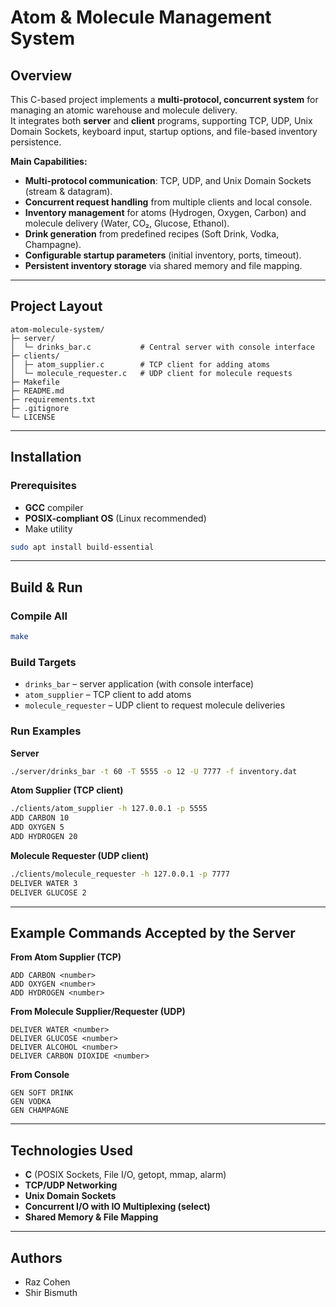# Atom & Molecule Management System

## Overview
This C-based project implements a **multi-protocol, concurrent system** for managing an atomic warehouse and molecule delivery.  
It integrates both **server** and **client** programs, supporting TCP, UDP, Unix Domain Sockets, keyboard input, startup options, and file-based inventory persistence.

**Main Capabilities:**
- **Multi-protocol communication**: TCP, UDP, and Unix Domain Sockets (stream & datagram).  
- **Concurrent request handling** from multiple clients and local console.  
- **Inventory management** for atoms (Hydrogen, Oxygen, Carbon) and molecule delivery (Water, CO₂, Glucose, Ethanol).  
- **Drink generation** from predefined recipes (Soft Drink, Vodka, Champagne).  
- **Configurable startup parameters** (initial inventory, ports, timeout).  
- **Persistent inventory storage** via shared memory and file mapping.

---

## Project Layout
```
atom-molecule-system/
├─ server/
│  └─ drinks_bar.c           # Central server with console interface
├─ clients/
│  ├─ atom_supplier.c        # TCP client for adding atoms
│  └─ molecule_requester.c   # UDP client for molecule requests
├─ Makefile
├─ README.md
├─ requirements.txt
├─ .gitignore
└─ LICENSE
```

---

## Installation
### Prerequisites
- **GCC** compiler  
- **POSIX-compliant OS** (Linux recommended)  
- Make utility  

```bash
sudo apt install build-essential
```

---

## Build & Run

### Compile All
```bash
make
```

### Build Targets
- `drinks_bar` – server application (with console interface)
- `atom_supplier` – TCP client to add atoms
- `molecule_requester` – UDP client to request molecule deliveries

### Run Examples

**Server**
```bash
./server/drinks_bar -t 60 -T 5555 -o 12 -U 7777 -f inventory.dat
```

**Atom Supplier (TCP client)**
```bash
./clients/atom_supplier -h 127.0.0.1 -p 5555
ADD CARBON 10
ADD OXYGEN 5
ADD HYDROGEN 20
```

**Molecule Requester (UDP client)**
```bash
./clients/molecule_requester -h 127.0.0.1 -p 7777
DELIVER WATER 3
DELIVER GLUCOSE 2
```

---

## Example Commands Accepted by the Server

**From Atom Supplier (TCP)**
```
ADD CARBON <number>
ADD OXYGEN <number>
ADD HYDROGEN <number>
```

**From Molecule Supplier/Requester (UDP)**
```
DELIVER WATER <number>
DELIVER GLUCOSE <number>
DELIVER ALCOHOL <number>
DELIVER CARBON DIOXIDE <number>
```

**From Console**
```
GEN SOFT DRINK
GEN VODKA
GEN CHAMPAGNE
```

---

## Technologies Used
- **C** (POSIX Sockets, File I/O, getopt, mmap, alarm)  
- **TCP/UDP Networking**  
- **Unix Domain Sockets**  
- **Concurrent I/O with IO Multiplexing (select)**  
- **Shared Memory & File Mapping**

---

## Authors
- Raz Cohen  
- Shir Bismuth